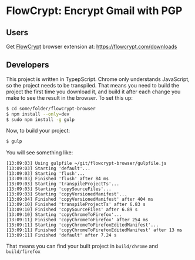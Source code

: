 # FlowCrypt: Encrypt Gmail with PGP


## Users

Get [FlowCrypt](https://flowcrypt.com/) browser extension at: https://flowcrypt.com/downloads



## Developers

This project is written in TypepScript. Chrome only understands JavaScript, so the project needs to be transpiled. That means you need to build the project the first time you download it, and build it after each change you make to see the result in the browser. To set this up:

```bash
$ cd some/folder/flowcrypt-browser
$ npm install --only=dev
$ sudo npm install -g gulp
```

Now, to build your project:
```bash
$ gulp
```

You will see something like:
```
[13:09:03] Using gulpfile ~/git/flowcrypt-browser/gulpfile.js
[13:09:03] Starting 'default'...
[13:09:03] Starting 'flush'...
[13:09:03] Finished 'flush' after 84 ms
[13:09:03] Starting 'transpileProjectTs'...
[13:09:03] Starting 'copySourceFiles'...
[13:09:03] Starting 'copyVersionedManifest'...
[13:09:04] Finished 'copyVersionedManifest' after 404 ms
[13:09:10] Finished 'transpileProjectTs' after 6.83 s
[13:09:10] Finished 'copySourceFiles' after 6.89 s
[13:09:10] Starting 'copyChromeToFirefox'...
[13:09:11] Finished 'copyChromeToFirefox' after 254 ms
[13:09:11] Starting 'copyChromeToFirefoxEditedManifest'...
[13:09:11] Finished 'copyChromeToFirefoxEditedManifest' after 13 ms
[13:09:11] Finished 'default' after 7.24 s
```

That means you can find your built project in `build/chrome` and `build/firefox`
